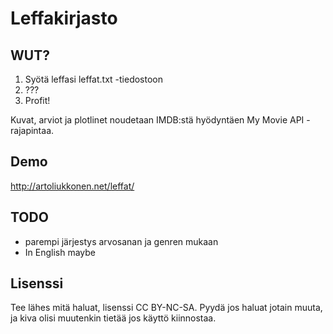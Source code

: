 Leffakirjasto
==============

WUT?
--------------
1. Syötä leffasi leffat.txt -tiedostoon
2. ??? 
3. Profit!

Kuvat, arviot ja plotlinet noudetaan IMDB:stä hyödyntäen My Movie API -rajapintaa. 


Demo
--------------
http://artoliukkonen.net/leffat/


TODO
--------------
 * parempi järjestys arvosanan ja genren mukaan
 * In English maybe


Lisenssi
--------------
Tee lähes mitä haluat, lisenssi CC BY-NC-SA. Pyydä jos haluat jotain muuta, ja kiva olisi muutenkin tietää jos käyttö kiinnostaa.